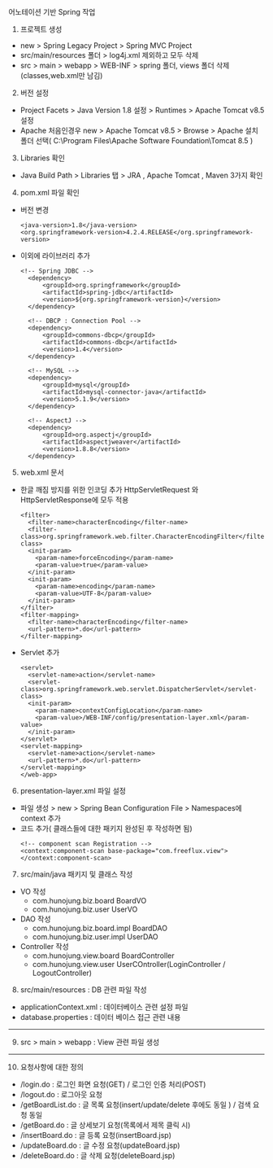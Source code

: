 어노테이션 기반 Spring 작업

1. 프로젝트 생성
- new > Spring Legacy Project > Spring MVC Project
- src/main/resources 폴더 > log4j.xml 제외하고 모두 삭제
- src > main > webapp > WEB-INF > spring 폴더, views 폴더 삭제 (classes,web.xml만 남김)
2. 버전 설정
- Project Facets > Java Version 1.8 설정 > Runtimes > Apache Tomcat v8.5 설정
- Apache 처음인경우 new > Apache Tomcat v8.5 > Browse > Apache 설치폴더 선택( C:\Program Files\Apache Software Foundation\Tomcat 8.5 )

3. Libraries 확인
- Java Build Path > Libraries 탭 > JRA , Apache Tomcat , Maven 3가지 확인

4. pom.xml 파일 확인
- 버전 변경
  ```
  <java-version>1.8</java-version>
  <org.springframework-version>4.2.4.RELEASE</org.springframework-version>
  ```
- 이외에 라이브러리 추가
  ```
  <!-- Spring JDBC -->
	<dependency>
		<groupId>org.springframework</groupId>
		<artifactId>spring-jdbc</artifactId>
		<version>${org.springframework-version}</version>
	</dependency>

	<!-- DBCP : Connection Pool -->
	<dependency>
		<groupId>commons-dbcp</groupId>
		<artifactId>commons-dbcp</artifactId>
		<version>1.4</version>
	</dependency>

	<!-- MySQL -->
	<dependency>
		<groupId>mysql</groupId>
		<artifactId>mysql-connector-java</artifactId>
		<version>5.1.9</version>
	</dependency>

	<!-- AspectJ -->
	<dependency>
		<groupId>org.aspectj</groupId>
		<artifactId>aspectjweaver</artifactId>
		<version>1.8.8</version>
	</dependency>
  ```

5. web.xml 문서
- 한글 깨짐 방지를 위한 인코딩 추가 HttpServletRequest 와 HttpServletResponse에 모두 적용
  ```
  <filter>
    <filter-name>characterEncoding</filter-name>
    <filter-class>org.springframework.web.filter.CharacterEncodingFilter</filter-class>
    <init-param>
      <param-name>forceEncoding</param-name>
      <param-value>true</param-value>
    </init-param>
    <init-param>
      <param-name>encoding</param-name>
      <param-value>UTF-8</param-value>
    </init-param>
  </filter>
  <filter-mapping>
    <filter-name>characterEncoding</filter-name>
    <url-pattern>*.do</url-pattern>
  </filter-mapping>
  ```

- Servlet 추가
  ```
  <servlet>
    <servlet-name>action</servlet-name>
    <servlet-class>org.springframework.web.servlet.DispatcherServlet</servlet-class>
    <init-param>
      <param-name>contextConfigLocation</param-name>
      <param-value>/WEB-INF/config/presentation-layer.xml</param-value>
    </init-param>
  </servlet>
  <servlet-mapping>
    <servlet-name>action</servlet-name>
    <url-pattern>*.do</url-pattern>
  </servlet-mapping>
  </web-app>
  ```

6. presentation-layer.xml 파일 설정
- 파일 생성 > new > Spring Bean Configuration File > Namespaces에 context 추가
- 코드 추가( 클래스들에 대한 패키지 완성된 후 작성하면 됨)
  ```
  <!-- component scan Registration -->
  <context:component-scan base-package="com.freeflux.view"></context:component-scan>
  ```

7. src/main/java 패키지 및 클래스 작성
  - VO 작성
    - com.hunojung.biz.board BoardVO
    - com.hunojung.biz.user UserVO
  - DAO 작성
    - com.hunojung.biz.board.impl BoardDAO
    - com.hunojung.biz.user.impl UserDAO
  - Controller 작성
    - com.hunojung.view.board BoardController
    - com.hunojung.view.user UserCOntroller(LoginController / LogoutController)

8. src/main/resources : DB 관련 파일 작성
  - applicationContext.xml : 데이터베이스 관련 설정 파일
  - database.properties : 데이터 베이스 접근 관련 내용

---

9. src > main > webapp : View 관련 파일 생성

---

10. 요청사항에 대한 정의
  - /login.do         : 로그인 화면 요청(GET) / 로그인 인증 처리(POST)
  - /logout.do        : 로그아웃 요청
  - /getBoardList.do  : 글 목록 요청(insert/update/delete 후에도 동일 ) / 검색 요청 동일
  - /getBoard.do      : 글 상세보기 요청(목록에서 제목 클릭 시)
  - /insertBoard.do   : 글 등록 요청(insertBoard.jsp)
  - /updateBoard.do   : 글 수정 요청(updateBoard.jsp)
  - /deleteBoard.do   : 글 삭제 요청(deleteBoard.jsp)
